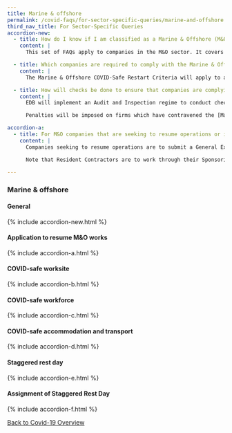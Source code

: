 ```yaml
---
title: Marine & offshore
permalink: /covid-faqs/for-sector-specific-queries/marine-and-offshore
third_nav_title: For Sector-Specific Queries
accordion-new:
  - title: How do I know if I am classified as a Marine & Offshore (M&O) company and if the following FAQs apply to me?
    content: |
      This set of FAQs apply to companies in the M&O sector. It covers Shipyards, Resident Contractors and Common Contractors as per the Ministry of Manpower’s (MOM)’s Marine Shipyard sector definition, and other companies under Singapore Standard Industrial Classification (SSIC) codes 28112, 28241, 30110, 30120.

  - title: Which companies are required to comply with the Marine & Offshore COVID-Safe Restart Criteria?
    content: |
      The Marine & Offshore COVID-Safe Restart Criteria will apply to all Shipyards (both sponsoring and non-sponsoring), Resident Contractors as well as Common Contractors, as per the Ministry of Manpower’s (MOM’s) definition of the Marine Shipyard Sector and other companies under Singapore Standard Industrial Classification (SSIC) codes 28112, 28241, 30110, 30120.

  - title: How will checks be done to ensure that companies are complying with COVID-Safe Restart Criteria?
    content: |
      EDB will implement an Audit and Inspection regime to conduct checks and to ensure compliance on site based on relevant safe management measures.

      Penalties will be imposed on firms which have contravened the [Marine & Offshore COVID-Safe Restart Criteria or MOM’s Safe Management Measures](/safemanagement/sector/), whichever relevant. In addition, firms will be required to resubmit their rectification plans, where applicable, and implement these measures as part of the follow ups to the enforcement actions taken.

accordion-a:
  - title: For M&O companies that are seeking to resume operations or increase manning levels, how should they go about it?
    content: |
      Companies seeking to resume operations are to submit a General Exemption application via MTI’s GoBusiness portal here. For companies with existing General Exemption and who wishes to increase their manning levels, they are to submit their request via the “Application for Additional Manpower” function. Please download [here](/images/covid/declare_deployfwindorm.xlsx){:target="_blank"} and complete the safe management measures declaration and foreign worker deployment details to be attached in the application.

      Note that Resident Contractors are to work through their Sponsoring Shipyard to seek approval from EDB/ESG to resume operations or increase manning levels.

---
```


### Marine & offshore

#### General
{% include accordion-new.html %}

#### Application to resume M&O works
{% include accordion-a.html %}

#### COVID-safe worksite
{% include accordion-b.html %}

#### COVID-safe workforce
{% include accordion-c.html %}

#### COVID-safe accommodation and transport
{% include accordion-d.html %}

#### Staggered rest day
{% include accordion-e.html %}

#### Assignment of Staggered Rest Day
{% include accordion-f.html %}

[Back to Covid-19 Overview](/covid/)
